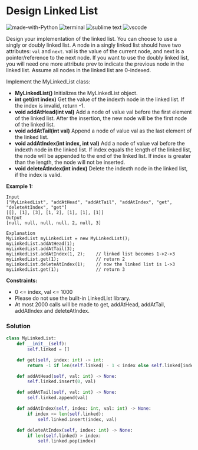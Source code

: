 # Design Linked List
![made-with-Python](https://img.shields.io/badge/Made%20with-Python-007396.svg)
![terminal](https://img.shields.io/badge/Windows%20Terminal-4D4D4D?logo=windows%20terminal&logoColor=white)
![sublime text](https://img.shields.io/badge/sublime_text-%23575757.svg?logo=sublime-text&logoColor=important)
![vscode](https://img.shields.io/badge/Visual_Studio_Code-0078D4?logo=visual%20studio%20code&logoColor=white)

Design your implementation of the linked list. You can choose to use a singly or doubly linked list.
A node in a singly linked list should have two attributes: `val` and `next`. val is the value of the current node, and next is a pointer/reference to the next node.
If you want to use the doubly linked list, you will need one more attribute prev to indicate the previous node in the linked list. Assume all nodes in the linked list are 0-indexed.

Implement the MyLinkedList class:
- **MyLinkedList()** Initializes the MyLinkedList object.
- **int get(int index)** Get the value of the indexth node in the linked list. If the index is invalid, return -1.
- **void addAtHead(int val)** Add a node of value val before the first element of the linked list. After the insertion, the new node will be the first node of the linked list.
- **void addAtTail(int val)** Append a node of value val as the last element of the linked list.
- **void addAtIndex(int index, int val)** Add a node of value val before the indexth node in the linked list. If index equals the length of the linked list, the node will be appended to the end of the linked list. If index is greater than the length, the node will not be inserted.
- **void deleteAtIndex(int index)** Delete the indexth node in the linked list, if the index is valid.


__Example 1:__
```
Input
["MyLinkedList", "addAtHead", "addAtTail", "addAtIndex", "get", "deleteAtIndex", "get"]
[[], [1], [3], [1, 2], [1], [1], [1]]
Output
[null, null, null, null, 2, null, 3]

Explanation
MyLinkedList myLinkedList = new MyLinkedList();
myLinkedList.addAtHead(1);
myLinkedList.addAtTail(3);
myLinkedList.addAtIndex(1, 2);    // linked list becomes 1->2->3
myLinkedList.get(1);              // return 2
myLinkedList.deleteAtIndex(1);    // now the linked list is 1->3
myLinkedList.get(1);              // return 3
```

__Constraints:__
- 0 <= index, val <= 1000
- Please do not use the built-in LinkedList library.
- At most 2000 calls will be made to get, addAtHead, addAtTail, addAtIndex and deleteAtIndex.


### Solution
```py
class MyLinkedList:
    def __init__(self):
        self.linked = []

    def get(self, index: int) -> int:
        return -1 if len(self.linked) - 1 < index else self.linked[index]

    def addAtHead(self, val: int) -> None:
        self.linked.insert(0, val)

    def addAtTail(self, val: int) -> None:
        self.linked.append(val)

    def addAtIndex(self, index: int, val: int) -> None:
        if index <= len(self.linked):
            self.linked.insert(index, val)

    def deleteAtIndex(self, index: int) -> None:
        if len(self.linked) > index:
            self.linked.pop(index)
```